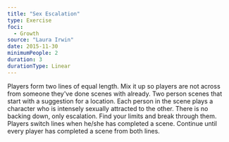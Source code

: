 ```yaml
---
title: "Sex Escalation"
type: Exercise
foci:
  - Growth
source: "Laura Irwin"
date: 2015-11-30
minimumPeople: 2
duration: 3
durationType: Linear
---
```


Players form two lines of equal length. Mix it up so players are not across from someone they've done scenes with already.
Two person scenes that start with a suggestion for a location.
Each person in the scene plays a character who is intensely sexually attracted to the other.
There is no backing down, only escalation.
Find your limits and break through them.
Players switch lines when he/she has completed a scene. Continue until every player has completed a scene from both lines.
